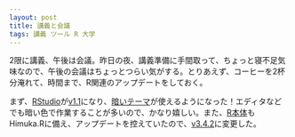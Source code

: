 ```yaml
---
layout: post
title: 講義と会議
tags: 講義 ツール R 大学
---
```


2限に講義、午後は会議。昨日の夜、講義準備に手間取って、ちょっと寝不足気味なので、午後の会議はちょっとつらい気がする。とりあえず、コーヒーを2杯分淹れて、時間まで、R関連のアップデートをしておく。

まず、[RStudio](https://www.rstudio.com/)が[v1.1](https://blog.rstudio.com/2017/10/09/rstudio-v1.1-released/)になり、[暗いテーマ](https://support.rstudio.com/hc/en-us/articles/115011846747-Using-RStudio-Themes#dark-theme)が使えるようになった！エディタなどでも暗い色で作業することが多いので、かなり嬉しい。また、[R本体](https://cran.ism.ac.jp/)もHimuka.Rに備え、アップデートを控えていたので、[v3.4.2](https://cran.ism.ac.jp/bin/windows/base/NEWS.R-3.4.2.html)に変更した。
